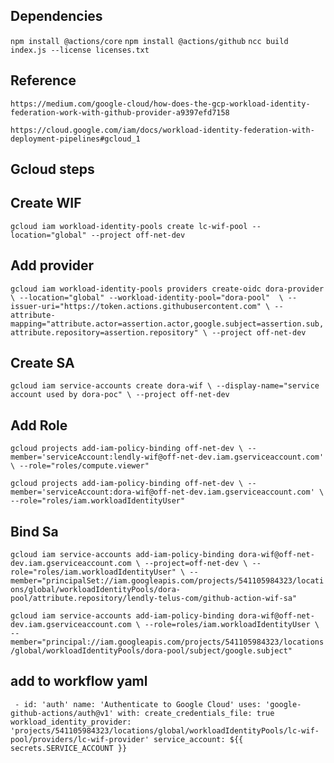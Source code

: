 ## Dependencies

`npm install @actions/core`
`npm install @actions/github`
`ncc build index.js --license licenses.txt`

## Reference

`https://medium.com/google-cloud/how-does-the-gcp-workload-identity-federation-work-with-github-provider-a9397efd7158`

`https://cloud.google.com/iam/docs/workload-identity-federation-with-deployment-pipelines#gcloud_1`

## Gcloud steps

## Create WIF

`gcloud iam workload-identity-pools create lc-wif-pool --location="global" --project off-net-dev`

## Add provider

`gcloud iam workload-identity-pools providers create-oidc dora-provider \
--location="global" --workload-identity-pool="dora-pool"  \
--issuer-uri="https://token.actions.githubusercontent.com" \
--attribute-mapping="attribute.actor=assertion.actor,google.subject=assertion.sub,attribute.repository=assertion.repository" \
--project off-net-dev`

## Create SA

`gcloud iam service-accounts create dora-wif \
--display-name="service account used by dora-poc" \
--project off-net-dev`

## Add Role

`gcloud projects add-iam-policy-binding off-net-dev \
--member='serviceAccount:lendly-wif@off-net-dev.iam.gserviceaccount.com' \
--role="roles/compute.viewer"`

`gcloud projects add-iam-policy-binding off-net-dev \
--member='serviceAccount:dora-wif@off-net-dev.iam.gserviceaccount.com' \
--role="roles/iam.workloadIdentityUser"`

## Bind Sa

`gcloud iam service-accounts add-iam-policy-binding dora-wif@off-net-dev.iam.gserviceaccount.com \
--project=off-net-dev \
--role="roles/iam.workloadIdentityUser" \
--member="principalSet://iam.googleapis.com/projects/541105984323/locations/global/workloadIdentityPools/dora-pool/attribute.repository/lendly-telus-com/github-action-wif-sa"`

`gcloud iam service-accounts add-iam-policy-binding dora-wif@off-net-dev.iam.gserviceaccount.com \
    --role=roles/iam.workloadIdentityUser \
    --member="principal://iam.googleapis.com/projects/541105984323/locations/global/workloadIdentityPools/dora-pool/subject/google.subject"`

## add to workflow yaml

` - id: 'auth'
        name: 'Authenticate to Google Cloud'
        uses: 'google-github-actions/auth@v1'
        with:
          create_credentials_file: true
          workload_identity_provider: 'projects/541105984323/locations/global/workloadIdentityPools/lc-wif-pool/providers/lc-wif-provider'
          service_account: ${{ secrets.SERVICE_ACCOUNT }}`
